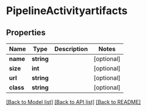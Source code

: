 # PipelineActivityartifacts

## Properties
Name | Type | Description | Notes
------------ | ------------- | ------------- | -------------
**name** | **string** |  | [optional] 
**size** | **int** |  | [optional] 
**url** | **string** |  | [optional] 
**class** | **string** |  | [optional] 

[[Back to Model list]](../README.md#documentation-for-models) [[Back to API list]](../README.md#documentation-for-api-endpoints) [[Back to README]](../README.md)


